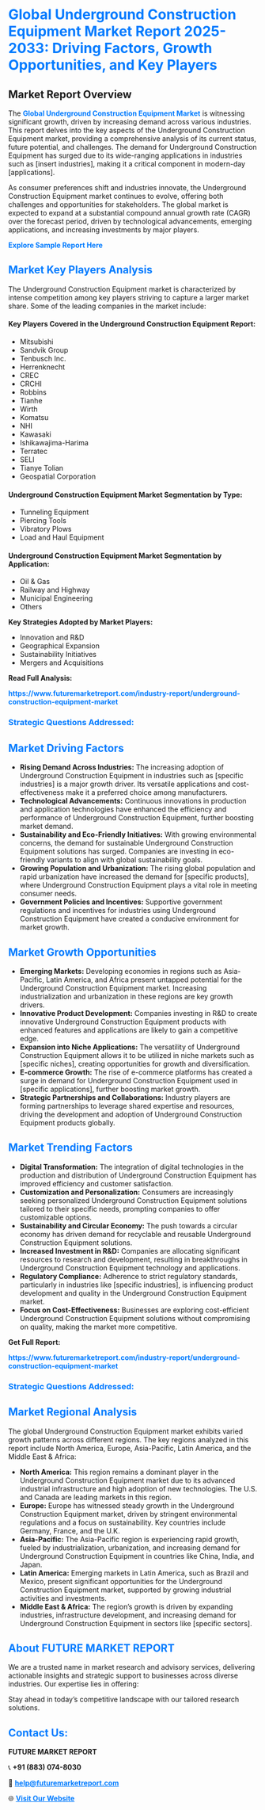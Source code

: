 <h1 style="color: #007BFF;">Global Underground Construction Equipment Market Report 2025-2033: Driving Factors, Growth Opportunities, and Key Players</h1>

<section id="overview">
<h2>Market Report Overview</h2>
<p>The <a href="https://www.futuremarketreport.com/industry-report/underground-construction-equipment-market" style="color: #007BFF; text-decoration: none;"><strong>Global Underground Construction Equipment Market</strong></a> is witnessing significant growth, driven by increasing demand across various industries. This report delves into the key aspects of the Underground Construction Equipment market, providing a comprehensive analysis of its current status, future potential, and challenges. The demand for Underground Construction Equipment has surged due to its wide-ranging applications in industries such as [insert industries], making it a critical component in modern-day [applications].</p>
<p>As consumer preferences shift and industries innovate, the Underground Construction Equipment market continues to evolve, offering both challenges and opportunities for stakeholders. The global market is expected to expand at a substantial compound annual growth rate (CAGR) over the forecast period, driven by technological advancements, emerging applications, and increasing investments by major players.</p>
</section>

<section id="overview">
<p><a href="https://www.futuremarketreport.com/request-sample/reportId=88892" style="color: #007BFF; text-decoration: none;"><strong>Explore Sample Report Here</strong></a></p>
</section>

<section id="key-players">
<h2 style="color: #007BFF;">Market Key Players Analysis</h2>
<p>The Underground Construction Equipment market is characterized by intense competition among key players striving to capture a larger market share. Some of the leading companies in the market include:</p>
<h4>Key Players Covered in the Underground Construction Equipment Report:</h4>
<ul><li>Mitsubishi</li><li>Sandvik Group</li><li>Tenbusch Inc.</li><li>Herrenknecht</li><li>CREC</li><li>CRCHI</li><li>Robbins</li><li>Tianhe</li><li>Wirth</li><li>Komatsu</li><li>NHI</li><li>Kawasaki</li><li>Ishikawajima-Harima</li><li>Terratec</li><li>SELI</li><li>Tianye Tolian</li><li>Geospatial Corporation</li></ul>
<h4>Underground Construction Equipment Market Segmentation by Type:</h4>
<ul><li>Tunneling Equipment</li><li>Piercing Tools</li><li>Vibratory Plows</li><li>Load and Haul Equipment</li></ul>

<h4>Underground Construction Equipment Market Segmentation by Application:</h4>
<ul><li>Oil &amp; Gas</li><li>Railway and Highway</li><li>Municipal Engineering</li><li>Others</li></ul>
<p><strong>Key Strategies Adopted by Market Players:</strong></p>
<ul>
<li>Innovation and R&D</li>
<li>Geographical Expansion</li>
<li>Sustainability Initiatives</li>
<li>Mergers and Acquisitions</li>
</ul>
</section>

<section>
<p><strong>Read Full Analysis: </strong></p><a href="https://www.futuremarketreport.com/industry-report/underground-construction-equipment-market" style="color: #007BFF; text-decoration: none;"><strong>https://www.futuremarketreport.com/industry-report/underground-construction-equipment-market</strong></a>
<h3 style="color: #007BFF;">Strategic Questions Addressed:</h3>
</section>

<section id="driving-factors">
<h2 style="color: #007BFF;">Market Driving Factors</h2>
<ul>
<li><strong>Rising Demand Across Industries:</strong> The increasing adoption of Underground Construction Equipment in industries such as [specific industries] is a major growth driver. Its versatile applications and cost-effectiveness make it a preferred choice among manufacturers.</li>
<li><strong>Technological Advancements:</strong> Continuous innovations in production and application technologies have enhanced the efficiency and performance of Underground Construction Equipment, further boosting market demand.</li>
<li><strong>Sustainability and Eco-Friendly Initiatives:</strong> With growing environmental concerns, the demand for sustainable Underground Construction Equipment solutions has surged. Companies are investing in eco-friendly variants to align with global sustainability goals.</li>
<li><strong>Growing Population and Urbanization:</strong> The rising global population and rapid urbanization have increased the demand for [specific products], where Underground Construction Equipment plays a vital role in meeting consumer needs.</li>
<li><strong>Government Policies and Incentives:</strong> Supportive government regulations and incentives for industries using Underground Construction Equipment have created a conducive environment for market growth.</li>
</ul>
</section>

<section id="growth-opportunities">
<h2 style="color: #007BFF;">Market Growth Opportunities</h2>
<ul>
<li><strong>Emerging Markets:</strong> Developing economies in regions such as Asia-Pacific, Latin America, and Africa present untapped potential for the Underground Construction Equipment market. Increasing industrialization and urbanization in these regions are key growth drivers.</li>
<li><strong>Innovative Product Development:</strong> Companies investing in R&D to create innovative Underground Construction Equipment products with enhanced features and applications are likely to gain a competitive edge.</li>
<li><strong>Expansion into Niche Applications:</strong> The versatility of Underground Construction Equipment allows it to be utilized in niche markets such as [specific niches], creating opportunities for growth and diversification.</li>
<li><strong>E-commerce Growth:</strong> The rise of e-commerce platforms has created a surge in demand for Underground Construction Equipment used in [specific applications], further boosting market growth.</li>
<li><strong>Strategic Partnerships and Collaborations:</strong> Industry players are forming partnerships to leverage shared expertise and resources, driving the development and adoption of Underground Construction Equipment products globally.</li>
</ul>
</section>

<section id="trending-factors">
<h2 style="color: #007BFF;">Market Trending Factors</h2>
<ul>
<li><strong>Digital Transformation:</strong> The integration of digital technologies in the production and distribution of Underground Construction Equipment has improved efficiency and customer satisfaction.</li>
<li><strong>Customization and Personalization:</strong> Consumers are increasingly seeking personalized Underground Construction Equipment solutions tailored to their specific needs, prompting companies to offer customizable options.</li>
<li><strong>Sustainability and Circular Economy:</strong> The push towards a circular economy has driven demand for recyclable and reusable Underground Construction Equipment solutions.</li>
<li><strong>Increased Investment in R&D:</strong> Companies are allocating significant resources to research and development, resulting in breakthroughs in Underground Construction Equipment technology and applications.</li>
<li><strong>Regulatory Compliance:</strong> Adherence to strict regulatory standards, particularly in industries like [specific industries], is influencing product development and quality in the Underground Construction Equipment market.</li>
<li><strong>Focus on Cost-Effectiveness:</strong> Businesses are exploring cost-efficient Underground Construction Equipment solutions without compromising on quality, making the market more competitive.</li>
</ul>
</section>

<section>
<p><strong>Get Full Report: </strong></p><a href="https://www.futuremarketreport.com/industry-report/underground-construction-equipment-market" style="color: #007BFF; text-decoration: none;"><strong>https://www.futuremarketreport.com/industry-report/underground-construction-equipment-market</strong></a>
<h3 style="color: #007BFF;">Strategic Questions Addressed:</h3>
</section>


<section id="regional-analysis">
<h2 style="color: #007BFF;">Market Regional Analysis</h2>
<p>The global Underground Construction Equipment market exhibits varied growth patterns across different regions. The key regions analyzed in this report include North America, Europe, Asia-Pacific, Latin America, and the Middle East & Africa:</p>
<ul>
<li><strong>North America:</strong> This region remains a dominant player in the Underground Construction Equipment market due to its advanced industrial infrastructure and high adoption of new technologies. The U.S. and Canada are leading markets in this region.</li>
<li><strong>Europe:</strong> Europe has witnessed steady growth in the Underground Construction Equipment market, driven by stringent environmental regulations and a focus on sustainability. Key countries include Germany, France, and the U.K.</li>
<li><strong>Asia-Pacific:</strong> The Asia-Pacific region is experiencing rapid growth, fueled by industrialization, urbanization, and increasing demand for Underground Construction Equipment in countries like China, India, and Japan.</li>
<li><strong>Latin America:</strong> Emerging markets in Latin America, such as Brazil and Mexico, present significant opportunities for the Underground Construction Equipment market, supported by growing industrial activities and investments.</li>
<li><strong>Middle East & Africa:</strong> The region’s growth is driven by expanding industries, infrastructure development, and increasing demand for Underground Construction Equipment in sectors like [specific sectors].</li>
</ul>
</section>

<footer>
<h2 style="color: #007BFF;">About FUTURE MARKET REPORT</h2>
<p>We are a trusted name in market research and advisory services, delivering actionable insights and strategic support to businesses across diverse industries. Our expertise lies in offering:</p>

<p>Stay ahead in today’s competitive landscape with our tailored research solutions.</p>

<h2 style="color: #007BFF;">Contact Us:</h2>
<p><strong>FUTURE MARKET REPORT</strong></p>
<p>📞 <strong>+91 (883) 074-8030</strong></p>
<p>📧 <strong><a href="mailto:help@futuremarketreport.com" style="color: #007BFF;">help@futuremarketreport.com</a></strong></p>
<p>🌐 <strong><a href="https://www.futuremarketreport.com/" style="color: #007BFF;">Visit Our Website</a></strong></p>
</footer>